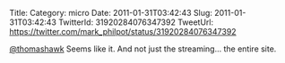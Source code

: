 Title: 
Category: micro
Date: 2011-01-31T03:42:43
Slug: 2011-01-31T03:42:43
TwitterId: 31920284076347392
TweetUrl: https://twitter.com/mark_philpot/status/31920284076347392

[@thomashawk](https://twitter.com/thomashawk) Seems like it.  And not just the streaming... the entire site.
